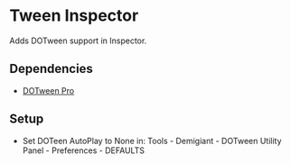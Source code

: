 # Tween Inspector
Adds DOTween support in Inspector.

## Dependencies
- [DOTween Pro](https://assetstore.unity.com/packages/tools/visual-scripting/dotween-pro-32416)

## Setup
- Set DOTeen AutoPlay to None in: Tools - Demigiant - DOTween Utility Panel - Preferences - DEFAULTS
